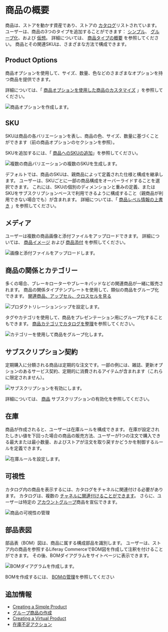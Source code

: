 # 商品の概要

商品は、ストアを動かす資産であり、ストアの [カタログ](../../catalogs/creating-a-new-catalog.md)リストされています。 ユーザーは、商品の3つのタイプを追加することができます： [シンプル](../product-types/creating-a-simple-product.md)、 [グループ化](../product-types/creating-a-grouped-product.md)、および [仮想](../product-types/creating-a-virtual-product.md)。 詳細については、 [商品タイプの概要](../product-types/introduction-to-product-types.md) を参照してください。 商品とその関連SKUは、さまざまな方法で構成できます。

## Product Options

商品オプションを使用して、サイズ、数量、色などのさまざまなオプションを持つ商品を提供できます。

詳細については、「 [商品オプションを使用した商品のカスタマイズ](./customizing-your-product-with-product-options.md) 」を参照してください。

![商品オプションを作成します。](./products-overview/images/02.png)

## SKU

SKUは商品の各バリエーションを表し、商品の色、サイズ、数量に基づくことができます（前の商品オプションのセクションを参照）。

SKUを追加するには、「 [商品へのSKUの追加](./adding-skus-to-your-products.md)」を参照してください。

![複数の商品バリエーションの複数のSKUを生成します。](./products-overview/images/09.png)

デフォルトでは、商品のSKUは、親商品によって定義された仕様と構成を継承します。 ユーザーは、SKUごとに一部の商品構成をオーバーライドすることを選択できます。 これには、SKUの個別のディメンションと重みの定義、またはSKUをサブスクリプションベースで利用できるように構成すること（親商品が利用できない場合でも）が含まれます。 詳細については、「 [商品レベル情報の上書き](./overriding-product-level-information.md) 」を参照してください。

## メディア

ユーザーは複数の商品画像と添付ファイルをアップロードできます。 詳細については、 [商品イメージ](./product-images.md) および [商品添付](./product-attachments.md) を参照してください。

![画像と添付ファイルをアップロードします。](./products-overview/images/07.png)

## 商品の関係とカテゴリー

多くの場合、ブレーキローターやブレーキパッドなどの関連商品が一緒に販売されます。 商品の関係タイプテンプレートを使用して、類似の商品をグループ化できます。 [関連商品、アップセル、クロスセルを見る](./related-products-up-sells-and-cross-sells.md)

![プロダクトリレーションシップを設定します。](./products-overview/images/03.png)

タグやカテゴリを使用して、商品をプレゼンテーション用にグループ化することもできます。 [商品カテゴリでカタログを整理](./organizing-your-catalog-with-product-categories.md)を参照してください。

![カテゴリーを使用して商品をグループ化します。](./products-overview/images/04.png)

## サブスクリプション契約

定期購入に分類される商品は定期的な注文です。一部の例には、雑誌、更新オプションのあるサービス契約、定期的に消費されるアイテムが含まれます（これらに限定されません）。

![サブスクリプションを有効にします。](./products-overview/images/05.png)

詳細については、 [商品](./enabling-subscriptions-for-a-product.md) サブスクリプションの有効化を参照してください。

## 在庫

商品が作成されると、ユーザーは在庫ルールを構成できます。 在庫が設定されたしきい値を下回った場合の商品の販売方法、ユーザーが1つの注文で購入できる最大または最小数量、およびストアが注文を取り戻すかどうかを制御するルールを定義できます。

![在庫ルールを設定します。](./products-overview/images/01.png)

## 可視性

カタログ内の商品を表示するには、カタログをチャネルに関連付ける必要があります。 カタログは、複数の [チャネルに関連付けることができます](../channels/introduction-to-channels.md)。 さらに、ユーザーは特定の [アカウントグループ](../../../account-management/creating-a-new-account-group.md)商品を宣伝できます。

![商品の可視性の管理](./products-overview/images/08.png)

## 部品表図

部品表（BOM）図は、商品に属する構成部品を識別します。 ユーザーは、ストア内の商品を参照するLiferay CommerceでBOM図を作成して注釈を付けることができます。 その後、BOMダイアグラムをサイトページに表示できます。

![BOMダイアグラムを作成します。](./products-overview/images/06.png)

BOMを作成するには、 [BOMの管理](./managing-boms.md)を参照してください

## 追加情報

  - [Creating a Simple Product](../product-types/creating-a-simple-product.md)
  - [グループ商品の作成](../product-types/creating-a-grouped-product.md)
  - [Creating a Virtual Product](../product-types/creating-a-virtual-product.md)
  - [在庫不足アクション](../../managing-inventory/low-stock-action.md)
